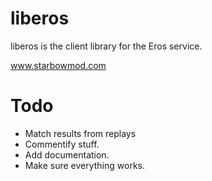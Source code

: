 liberos
==========
liberos is the client library for the Eros service.

www.starbowmod.com

Todo
==========
- Match results from replays
- Commentify stuff.
- Add documentation.
- Make sure everything works.

